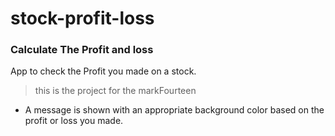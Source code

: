 # stock-profit-loss
### Calculate The Profit and loss 
App to check the Profit you made on a stock.
> this is the project for the markFourteen
- A message is shown with an appropriate background color based on the profit or loss you made.
